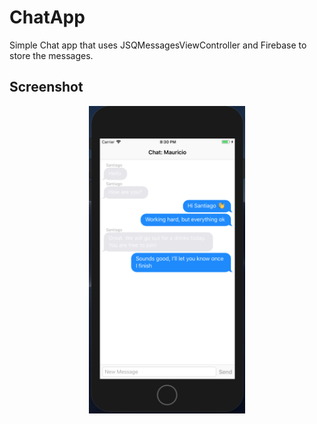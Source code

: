 # ChatApp

Simple Chat app that uses JSQMessagesViewController and Firebase to store the messages.

## Screenshot
<p align="center"><img src="https://raw.githubusercontent.com/SantiagoSalem/ChatApp/master/Screenshot.png" width="250"></p>

